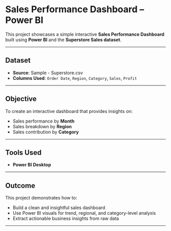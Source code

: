 #  Sales Performance Dashboard – Power BI

This project showcases a simple interactive **Sales Performance Dashboard** built using **Power BI** and the **Superstore Sales dataset**.

---

##  Dataset

- **Source**: Sample - Superstore.csv  
- **Columns Used**: `Order Date`, `Region`, `Category`, `Sales`, `Profit`

---

##  Objective

To create an interactive dashboard that provides insights on:
- Sales performance by **Month**
- Sales breakdown by **Region**
- Sales contribution by **Category**

---

##  Tools Used

- **Power BI Desktop**

---

##  Outcome

This project demonstrates how to:
- Build a clean and insightful sales dashboard
- Use Power BI visuals for trend, regional, and category-level analysis
- Extract actionable business insights from raw data

---

